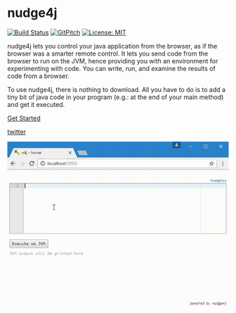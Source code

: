 nudge4j
=======

[![Build Status](https://travis-ci.org/lorenzoongithub/nudge4j.svg?branch=master)](https://travis-ci.org/lorenzoongithub/nudge4j)
[![GitPitch](https://gitpitch.com/assets/badge.svg)](https://gitpitch.com/lorenzoongithub/nudge4j/master?grs=github&t=white)
[![License: MIT](https://img.shields.io/badge/License-MIT-yellow.svg)](https://opensource.org/licenses/MIT)

nudge4j lets you control your java application from the browser, as if the browser was a smarter remote control.
It lets you send code from the browser to run on the JVM, hence providing you with an environment for experimenting with code. 
You can write, run, and examine the results of code from a browser.

To use nudge4j, there is nothing to download.
All you have to do is to add a tiny bit of java code in your program (e.g.: at the end of your main method) and get it executed.

<a href='https://lorenzoongithub.github.io/nudge4j/'>Get Started</a>

<a href='https://twitter.com/nudge4jofficial'>twitter</a>

![nudge4j in action](n4j.in.action.gif)
